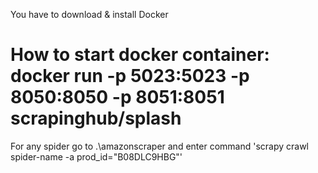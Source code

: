 You have to download & install Docker

How to start docker container:
docker run -p 5023:5023 -p 8050:8050 -p 8051:8051 scrapinghub/splash
=====================================================================
For any spider go to .\amazonscraper and enter command 'scrapy crawl spider-name -a prod_id="B08DLC9HBG"'
